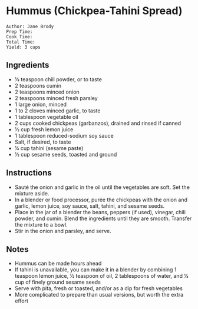 # Hummus (Chickpea-Tahini Spread)

```
Author: Jane Brody
Prep Time: 
Cook Time: 
Total Time: 
Yield: 3 cups
```

## Ingredients

- 1⁄8 teaspoon chili powder, or to taste
- 2 teaspoons cumin
- 2 teaspoons minced onion
- 2 teaspoons minced fresh parsley
- 1 large onion, minced
- 1 to 2 cloves minced garlic, to taste
- 1 tablespoon vegetable oil
- 2 cups cooked chickpeas (garbanzos), drained and rinsed if canned
- 1⁄2 cup fresh lemon juice
- 1 tablespoon reduced-sodium soy sauce
- Salt, if desired, to taste
- 1⁄4 cup tahini (sesame paste)
- 1⁄2 cup sesame seeds, toasted and ground

## Instructions

- Sauté the onion and garlic in the oil until the vegetables are soft. Set the mixture aside.
- In a blender or food processor, purée the chickpeas with the onion and garlic, lemon juice, soy sauce, salt, tahini, and sesame seeds.
- Place in the jar of a blender the beans, peppers (if used), vinegar, chili powder, and cumin. Blend the ingredients until they are smooth. Transfer the mixture to a bowl.
- Stir in the onion and parsley, and serve.

## Notes

- Hummus can be made hours ahead
- If tahini is unavailable, you can make it in a blender by combining 1 teaspoon lemon juice, 1⁄2 teaspoon of oil, 2 tablespoons of water, and 1⁄4 cup of finely ground sesame seeds
- Serve with pita, fresh or toasted, and/or as a dip for fresh vegetables
- More complicated to prepare than usual versions, but worth the extra effort